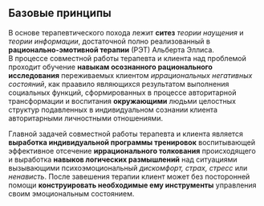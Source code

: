 ## Базовые принципы

В основе терапевтического похода лежит **ситез** _теории наущения_ и _теории информации_, достаточной полно реализованный в **рационально-эмотивной терапии** (РЭТ) Альберта Эллиса.  
В процессе совместной работы терапевта и клиента над проблемой проходит обучение **навыкам осознанного рационального исследования** переживаемых клиентом *иррациональных негативных состояний*, как праавило являющихся результатом выполнения социальных функций, сформированных в процессе авторитарной трансформации и воспитания **окружающими** людьми целостных структур подавленных в индивидуальном сознании клиента авторитарными личностными отношениями.

Главной задачей совместной работы терапевта и клиента является **выработка индивидуальной программы тренировок** воспитывающей эффективное отсечение **иррационального толкования** происходящего и выработка **навыков логических размышлений** над ситуациями вызывающими психоэмоциональный _дискомфорт, страх, стресс_ или _ненависть_. После завешения терапии клиент может без посторонней помощи **конструировать необходимые ему инструменты** управления своим эмоциональным состоянием.
